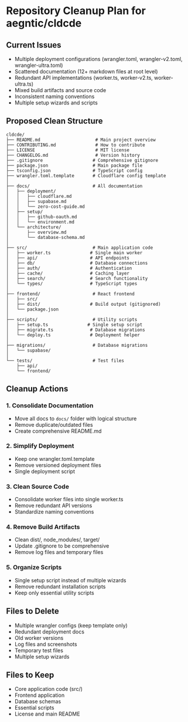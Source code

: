 # Repository Cleanup Plan for aegntic/cldcde

## Current Issues
- Multiple deployment configurations (wrangler.toml, wrangler-v2.toml, wrangler-ultra.toml)
- Scattered documentation (12+ markdown files at root level)
- Redundant API implementations (worker.ts, worker-v2.ts, worker-ultra.ts)
- Mixed build artifacts and source code
- Inconsistent naming conventions
- Multiple setup wizards and scripts

## Proposed Clean Structure

```
cldcde/
├── README.md                     # Main project overview
├── CONTRIBUTING.md               # How to contribute
├── LICENSE                       # MIT license
├── CHANGELOG.md                  # Version history
├── .gitignore                   # Comprehensive gitignore
├── package.json                 # Main package file
├── tsconfig.json                # TypeScript config
├── wrangler.toml.template       # Cloudflare config template
│
├── docs/                        # All documentation
│   ├── deployment/
│   │   ├── cloudflare.md
│   │   ├── supabase.md
│   │   └── zero-cost-guide.md
│   ├── setup/
│   │   ├── github-oauth.md
│   │   └── environment.md
│   └── architecture/
│       ├── overview.md
│       └── database-schema.md
│
├── src/                         # Main application code
│   ├── worker.ts               # Single main worker
│   ├── api/                    # API endpoints
│   ├── db/                     # Database connections
│   ├── auth/                   # Authentication
│   ├── cache/                  # Caching layer
│   ├── search/                 # Search functionality
│   └── types/                  # TypeScript types
│
├── frontend/                    # React frontend
│   ├── src/
│   ├── dist/                   # Build output (gitignored)
│   └── package.json
│
├── scripts/                     # Utility scripts
│   ├── setup.ts               # Single setup script
│   ├── migrate.ts              # Database migrations
│   └── deploy.ts               # Deployment helper
│
├── migrations/                  # Database migrations
│   └── supabase/
│
└── tests/                       # Test files
    ├── api/
    └── frontend/
```

## Cleanup Actions

### 1. Consolidate Documentation
- Move all docs to `docs/` folder with logical structure
- Remove duplicate/outdated files
- Create comprehensive README.md

### 2. Simplify Deployment
- Keep one wrangler.toml.template
- Remove versioned deployment files
- Single deployment script

### 3. Clean Source Code
- Consolidate worker files into single worker.ts
- Remove redundant API versions
- Standardize naming conventions

### 4. Remove Build Artifacts
- Clean dist/, node_modules/, target/
- Update .gitignore to be comprehensive
- Remove log files and temporary files

### 5. Organize Scripts
- Single setup script instead of multiple wizards
- Remove redundant installation scripts
- Keep only essential utility scripts

## Files to Delete
- Multiple wrangler configs (keep template only)
- Redundant deployment docs
- Old worker versions
- Log files and screenshots
- Temporary test files
- Multiple setup wizards

## Files to Keep
- Core application code (src/)
- Frontend application
- Database schemas
- Essential scripts
- License and main README